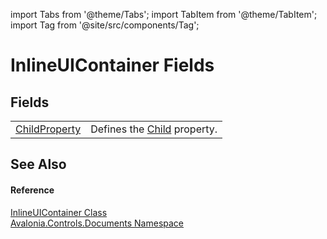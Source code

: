import Tabs from '@theme/Tabs'; 
import TabItem from '@theme/TabItem'; 
import Tag from '@site/src/components/Tag'; 

# InlineUIContainer Fields




## Fields
<table>
<tr>
<td><a href="F_Avalonia_Controls_Documents_InlineUIContainer_ChildProperty">ChildProperty</a></td>
<td>Defines the <a href="P_Avalonia_Controls_Documents_InlineUIContainer_Child">Child</a> property.</td>
</tr>
</table>

## See Also


#### Reference
<a href="T_Avalonia_Controls_Documents_InlineUIContainer">InlineUIContainer Class</a>  
<a href="N_Avalonia_Controls_Documents">Avalonia.Controls.Documents Namespace</a>  
